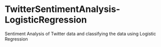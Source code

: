 # TwitterSentimentAnalysis-LogisticRegression
Sentiment Analysis of Twitter data and classifying the data using Logistic Regression
